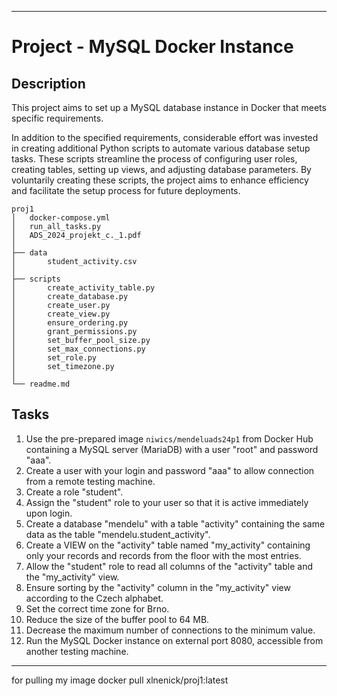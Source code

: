 
---

# Project - MySQL Docker Instance

## Description
This project aims to set up a MySQL database instance in Docker that meets specific requirements.

In addition to the specified requirements, considerable effort was invested in creating additional Python scripts to automate various database setup tasks. These scripts streamline the process of configuring user roles, creating tables, setting up views, and adjusting database parameters. By voluntarily creating these scripts, the project aims to enhance efficiency and facilitate the setup process for future deployments.

```
proj1
│   docker-compose.yml
│   run_all_tasks.py
│   ADS_2024_projekt_c._1.pdf
│
├── data
│       student_activity.csv
│
├── scripts
│       create_activity_table.py
│       create_database.py
│       create_user.py
│       create_view.py
│       ensure_ordering.py
│       grant_permissions.py
│       set_buffer_pool_size.py
│       set_max_connections.py
│       set_role.py
│       set_timezone.py
│
└── readme.md
```

## Tasks
1. Use the pre-prepared image `niwics/mendeluads24p1` from Docker Hub containing a MySQL server (MariaDB) with a user "root" and password "aaa".
2. Create a user with your login and password "aaa" to allow connection from a remote testing machine.
3. Create a role "student".
4. Assign the "student" role to your user so that it is active immediately upon login.
5. Create a database "mendelu" with a table "activity" containing the same data as the table "mendelu.student_activity".
6. Create a VIEW on the "activity" table named "my_activity" containing only your records and records from the floor with the most entries.
7. Allow the "student" role to read all columns of the "activity" table and the "my_activity" view.
8. Ensure sorting by the "activity" column in the "my_activity" view according to the Czech alphabet.
9. Set the correct time zone for Brno.
10. Reduce the size of the buffer pool to 64 MB.
11. Decrease the maximum number of connections to the minimum value.
12. Run the MySQL Docker instance on external port 8080, accessible from another testing machine.

---
for pulling my image 
docker pull xlnenick/proj1:latest
